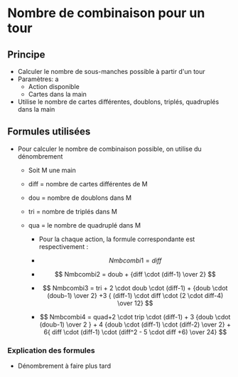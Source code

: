 # Nombre de combinaison pour un tour

## Principe

* Calculer le nombre de sous-manches possible à partir d'un tour
* Paramètres: a
  * Action disponible
  * Cartes dans la main
* Utilise le nombre de cartes différentes, doublons, triplés, quadruplés dans la main

## Formules utilisées

* Pour calculer le nombre de combinaison possible, on utilise du dénombrement
  * Soit M une main
  * diff = nombre de cartes différentes de M
  * dou = nombre de doublons dans M
  * tri = nombre de triplés dans M
  * qua = le nombre de quadruplé dans M

    * Pour la chaque action, la formule correspondante est respectivement :
    * $$ Nmbcombi1 = diff $$

    * $$ Nmbcombi2 = doub + {diff \cdot (diff-1) \over 2} $$

    * $$ Nmbcombi3 = tri + 2 \cdot doub \cdot (diff-1) + {doub \cdot (doub-1) \over 2} +3 { (diff-1) \cdot diff \cdot (2 \cdot diff-4) \over 12} $$

    * $$ Nmbcombi4 = quad+2 \cdot trip \cdot (diff-1) +     3 {doub \cdot (doub-1) \over 2 } + 4  {doub \cdot  (diff-1) \cdot (diff-2) \over 2} + 6{ diff \cdot (diff-1) \cdot (diff^2 - 5 \cdot diff +6) \over 24} $$

### Explication des formules

* Dénombrement à faire plus tard
